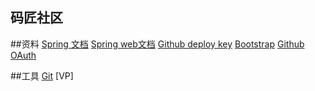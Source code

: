 ## 码匠社区

##资料
[Spring 文档](https://spring.io/guides)
[Spring web文档](https://spring.io/guides/gs/serving-web-content/)
[Github deploy key](https://developer.github.com/v3/guides/managing-deploy-keys/#deploy-keys)
[Bootstrap](https://v3.bootcss.com/)
[Github OAuth](https://developer.github.com/apps/building-oauth-apps/creating-an-oauth-app/)

##工具
[Git](https://git-scm.com/downloads)
[VP]